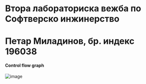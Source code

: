 # Втора лабораториска вежба по Софтверско инжинерство
# Петар Миладинов, бр. индекс 196038


#### Control flow graph
![image](https://user-images.githubusercontent.com/57159702/120242959-880df180-c266-11eb-80e3-60c39ae98efb.png)
